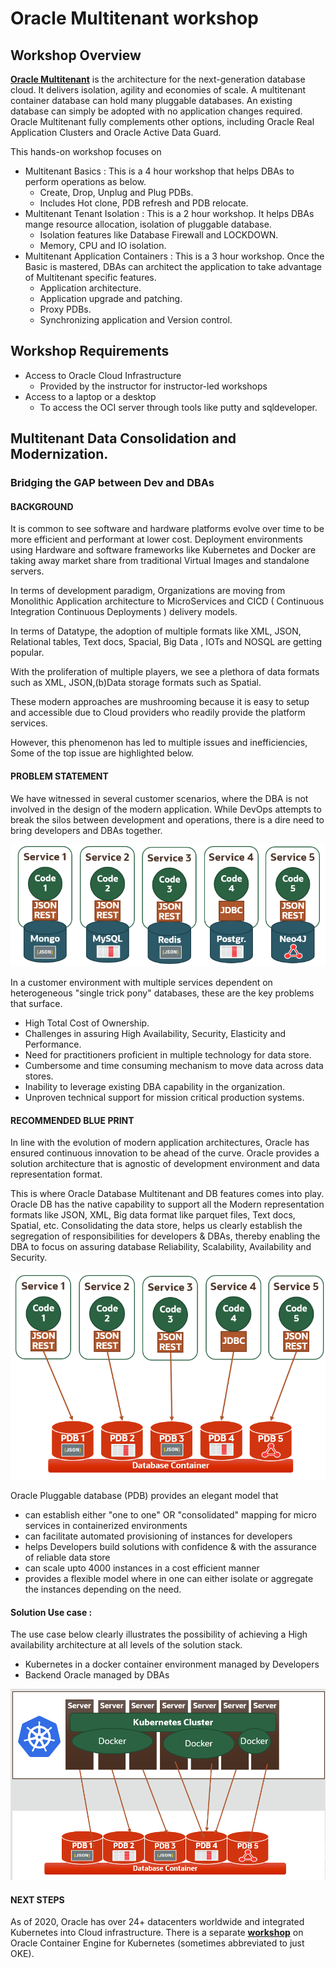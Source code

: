 # Oracle Multitenant workshop

## Workshop Overview

**[Oracle Multitenant](https://github.com/oracle/learning-library/issues)** is the architecture for the next-generation database cloud. It delivers isolation, agility and economies of scale. A multitenant container database can hold many pluggable databases. An existing database can simply be adopted with no application changes required. Oracle Multitenant fully complements other options, including Oracle Real Application Clusters and Oracle Active Data Guard.

This hands-on workshop focuses on
* Multitenant Basics : This is a 4 hour workshop that helps DBAs to perform operations as below.
    * Create, Drop, Unplug and Plug PDBs.
    * Includes Hot clone, PDB refresh and PDB relocate.
* Multitenant Tenant Isolation : This is a 2 hour workshop. It helps DBAs mange resource allocation, isolation of pluggable database.
    * Isolation features like Database Firewall and LOCKDOWN.
    * Memory, CPU and IO isolation.
* Multitenant Application Containers : This is a 3 hour workshop. Once the Basic is mastered, DBAs can architect the application to take advantage of Multitenant specific features.
    * Application architecture.
    * Application upgrade and patching.
    * Proxy PDBs.
    * Synchronizing application and Version control.

## Workshop Requirements

* Access to Oracle Cloud Infrastructure
    * Provided by the instructor for instructor-led workshops
* Access to a laptop or a desktop
    * To access the OCI server through tools like putty and sqldeveloper.


## Multitenant Data Consolidation and Modernization.

###  Bridging the GAP between Dev and DBAs

#### BACKGROUND


<p>
It is common to see software and hardware platforms evolve over time to be more efficient and performant at lower cost. Deployment environments using Hardware and software frameworks like Kubernetes and Docker are taking away market share from traditional Virtual Images and standalone servers.
<p>
In terms of development paradigm, Organizations are moving from Monolithic Application architecture to MicroServices and CICD ( Continuous Integration Continuous Deployments ) delivery models.
<p>
In terms of Datatype, the adoption of multiple formats like XML, JSON, Relational tables, Text docs, Spacial, Big Data , IOTs and NOSQL are getting popular.

With the proliferation of multiple players, we see a plethora of data formats such as XML, JSON,(b)Data storage formats such as Spatial.
<p>
These modern approaches  are  mushrooming because it is easy to setup and accessible due to Cloud providers who readily provide the platform services.

However, this phenomenon has led to multiple issues and inefficiencies, Some of the top issue are highlighted below.


#### PROBLEM STATEMENT
<p>
We have witnessed in several customer scenarios, where the DBA is not involved in the design of the modern application. While DevOps attempts to break the silos between development and operations, there is a dire need to bring developers and DBAs together.

![](images/MicroservicesInDocker.png " ")

In a customer environment with  multiple  services dependent on heterogeneous "single trick pony" databases, these are the key problems that surface.

- High Total Cost of Ownership.
- Challenges in assuring High Availability, Security, Elasticity and Performance.
- Need for practitioners proficient in multiple  technology for data store.
- Cumbersome and time consuming mechanism  to move data across data stores.
- Inability to leverage existing DBA capability in the organization.
- Unproven technical support for mission critical production systems.

#### RECOMMENDED BLUE PRINT
<p>
In line with the evolution of  modern application architectures, Oracle has ensured continuous innovation to be ahead of the curve. Oracle provides a solution architecture that is agnostic of development environment and data representation format.

<P>
This is where Oracle Database Multitenant and DB features comes into play. Oracle DB has the native capability to support all the Modern representation formats like JSON, XML, Big data format like parquet files, Text docs, Spatial, etc.
Consolidating the data store, helps us clearly establish the segregation of responsibilities for developers & DBAs, thereby enabling the DBA to focus on  assuring database Reliability, Scalability, Availability and Security.

![](images/MicroServiceCDB.png " ")

Oracle Pluggable database (PDB) provides an elegant model that

- can establish either "one to one" OR "consolidated" mapping for micro services in containerized environments
- can facilitate automated provisioning   of instances for developers
- helps Developers build solutions with confidence & with the assurance of reliable data store
- can scale upto 4000 instances in a cost efficient manner
- provides a flexible model where in one can either isolate or aggregate the instances depending on the need.

#### **Solution Use case :**  
The  use case below clearly illustrates the possibility of achieving  a High availability architecture at all levels of the solution stack.

- Kubernetes in a docker container environment managed by Developers
- Backend Oracle managed by DBAs


![](images/MordernArchtecture.png " ")

#### NEXT STEPS
As of 2020, Oracle has over 24+ datacenters worldwide and integrated Kubernetes into Cloud infrastructure.
There is a separate **[workshop](https://github.com/oracle/learning-library/blob/master/common/labs/generate-ssh-key/generate-ssh-keys.md#connecting-to-an-instance-using-putty)** on Oracle Container Engine for Kubernetes (sometimes abbreviated to just OKE).
